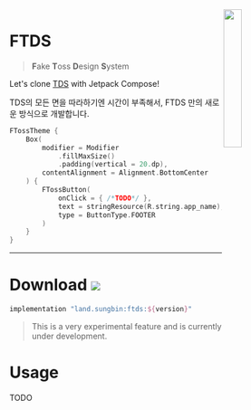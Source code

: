 <img src="https://user-images.githubusercontent.com/40740128/149664872-5021a834-4167-4b30-8de7-20d710e73f99.png" align="right" width="25%" />

# FTDS 

> **F**ake **T**oss **D**esign **S**ystem

Let's clone [TDS](https://youtu.be/pfKuEuufgdc) with Jetpack Compose!

TDS의 모든 면을 따라하기엔 시간이 부족해서, FTDS 만의 새로운 방식으로 개발합니다.

```kotlin
FTossTheme {
    Box(
        modifier = Modifier
            .fillMaxSize()
            .padding(vertical = 20.dp),
        contentAlignment = Alignment.BottomCenter
    ) {
        FTossButton(
            onClick = { /*TODO*/ },
            text = stringResource(R.string.app_name),
            type = ButtonType.FOOTER
        )
    }
}
```

---

# Download [![](https://img.shields.io/maven-central/v/land.sungbin/ftds)](https://search.maven.org/artifact/land.sungbin/ftds)

```groovy
implementation "land.sungbin:ftds:${version}"
```

> This is a very experimental feature and is currently under development.

# Usage

TODO
